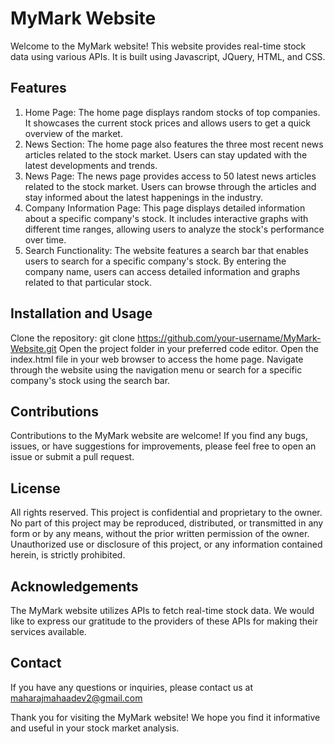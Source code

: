 # MyMark Website
Welcome to the MyMark website! This website provides real-time stock data using various APIs. It is built using Javascript, JQuery, HTML, and CSS.

## Features
1. Home Page: The home page displays random stocks of top companies. It showcases the current stock prices and allows users to get a quick overview of the market.
2. News Section: The home page also features the three most recent news articles related to the stock market. Users can stay updated with the latest developments and trends.
3. News Page: The news page provides access to 50 latest news articles related to the stock market. Users can browse through the articles and stay informed about the latest happenings in the industry.
4. Company Information Page: This page displays detailed information about a specific company's stock. It includes interactive graphs with different time ranges, allowing users to analyze the stock's performance over time.
5. Search Functionality: The website features a search bar that enables users to search for a specific company's stock. By entering the company name, users can access detailed information and graphs related to that particular stock.

## Installation and Usage
Clone the repository: git clone https://github.com/your-username/MyMark-Website.git
Open the project folder in your preferred code editor.
Open the index.html file in your web browser to access the home page.
Navigate through the website using the navigation menu or search for a specific company's stock using the search bar.

## Contributions
Contributions to the MyMark website are welcome! If you find any bugs, issues, or have suggestions for improvements, please feel free to open an issue or submit a pull request.

## License
All rights reserved. This project is confidential and proprietary to the owner. No part of this project may be reproduced, distributed, or transmitted in any form or by any means, without the prior written permission of the owner. Unauthorized use or disclosure of this project, or any information contained herein, is strictly prohibited.

## Acknowledgements
The MyMark website utilizes APIs to fetch real-time stock data. We would like to express our gratitude to the providers of these APIs for making their services available.

## Contact
If you have any questions or inquiries, please contact us at maharajmahaadev2@gmail.com

Thank you for visiting the MyMark website! We hope you find it informative and useful in your stock market analysis.
